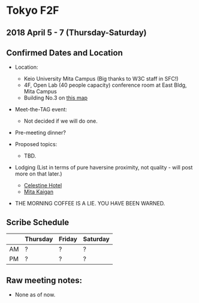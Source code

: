 # Tokyo F2F
## 2018 April 5 - 7 (Thursday-Saturday)
## Confirmed Dates and Location

* Location:
  * Keio University Mita Campus (Big thanks to W3C staff in SFC!)
  * 4F, Open Lab (40 people capacity) conference room at East Bldg, Mita Campus
  * Building No.3 on [this map](https://www.keio.ac.jp/en/assets/images/maps/mita/img_05.jpg)

* Meet-the-TAG event:
  * Not decided if we will do one.

* Pre-meeting dinner?

* Proposed topics:
  * TBD.

* Lodging (List in terms of pure haversine proximity, not quality - will post more on that later.)
  * [Celestine Hotel](https://www.celestinehotels.jp/tokyo-shiba/)
  * [Mita Kaigan](http://www.mitakaikan.net)

* THE MORNING COFFEE IS A LIE. YOU HAVE BEEN WARNED.

## Scribe Schedule
|    | Thursday | Friday | Saturday |
| -- | -------- | ------ | -------- |
| AM | ?        | ?      | ?        |
| PM | ?        | ?      | ?        |

## Raw meeting notes:
* None as of now.
